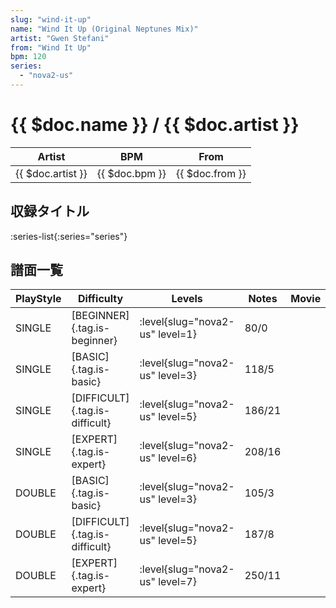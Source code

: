```yaml
---
slug: "wind-it-up"
name: "Wind It Up (Original Neptunes Mix)"
artist: "Gwen Stefani"
from: "Wind It Up"
bpm: 120
series:
  - "nova2-us"
---
```


# {{ $doc.name }} / {{ $doc.artist }}

|Artist|BPM|From|
|------|---|----|
|{{ $doc.artist }}|{{ $doc.bpm }}|{{ $doc.from }}|

## 収録タイトル

:series-list{:series="series"}

## 譜面一覧

|PlayStyle|Difficulty|Levels|Notes|Movie|
|---------|----------|------|-----|-----|
|SINGLE|[BEGINNER]{.tag.is-beginner}|:level{slug="nova2-us" level=1}|80/0||
|SINGLE|[BASIC]{.tag.is-basic}|:level{slug="nova2-us" level=3}|118/5||
|SINGLE|[DIFFICULT]{.tag.is-difficult}|:level{slug="nova2-us" level=5}|186/21||
|SINGLE|[EXPERT]{.tag.is-expert}|:level{slug="nova2-us" level=6}|208/16||
|DOUBLE|[BASIC]{.tag.is-basic}|:level{slug="nova2-us" level=3}|105/3||
|DOUBLE|[DIFFICULT]{.tag.is-difficult}|:level{slug="nova2-us" level=5}|187/8||
|DOUBLE|[EXPERT]{.tag.is-expert}|:level{slug="nova2-us" level=7}|250/11||
